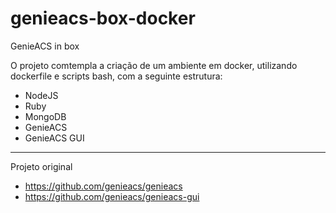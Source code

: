 # genieacs-box-docker
GenieACS in box

O projeto comtempla a criação de um ambiente em docker, utilizando dockerfile e scripts bash, com a seguinte estrutura:
- NodeJS
- Ruby
- MongoDB
- GenieACS
- GenieACS GUI


---

Projeto original
- https://github.com/genieacs/genieacs
- https://github.com/genieacs/genieacs-gui
